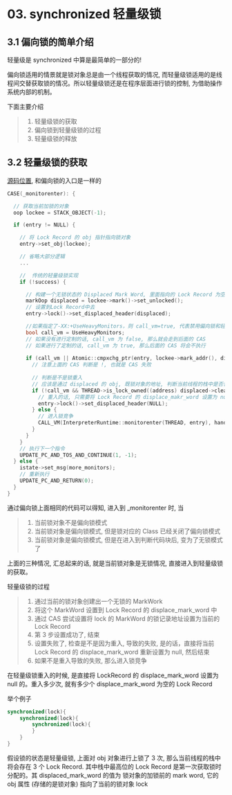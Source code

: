# 03. synchronized 轻量级锁


## 3.1 偏向锁的简单介绍
轻量级是 synchronized 中算是最简单的一部分的!

偏向锁适用的情景就是锁对象总是由一个线程获取的情况, 而轻量级锁适用的是线程间交替获取锁的情况。所以轻量级锁还是在程序层面进行锁的控制, 为借助操作系统内部的机制。

下面主要介绍
>1. 轻量级锁的获取
>2. 偏向锁到轻量级锁的过程
>3. 轻量级锁的释放

## 3.2 轻量级锁的获取

[源码位置](http://hg.openjdk.java.net/jdk8u/jdk8u/hotspot/file/9ce27f0a4683/src/share/vm/interpreter/bytecodeInterpreter.cpp#l1816), 和偏向锁的入口是一样的

```C++
CASE(_monitorenter): {

  // 获取当前加锁的对象
  oop lockee = STACK_OBJECT(-1);

  if (entry != NULL) {

    // 将 Lock Record 的 obj 指针指向锁对象
    entry->set_obj(lockee);

    // 省略大部分逻辑
    ...

    //  传统的轻量级锁实现
    if (!success) {

      // 构建一个无锁状态的 Displaced Mark Word, 里面指向的 Lock Record 为空
      markOop displaced = lockee->mark()->set_unlocked();
      // 设置到Lock Record中去
      entry->lock()->set_displaced_header(displaced);

      //如果指定了-XX:+UseHeavyMonitors，则 call_vm=true, 代表禁用偏向锁和轻量级锁
      bool call_vm = UseHeavyMonitors;
      // 如果没有进行定制的话, call_vm 为 false, 那么就会走到后面的 CAS
      // 如果进行了定制的话, call_vm 为 true, 那么后面的 CAS 将会不执行
      
      if (call_vm || Atomic::cmpxchg_ptr(entry, lockee->mark_addr(), displaced) != displaced) {
        // 注意上面的 CAS 判断是 !, 也就是 CAS 失败
        
        // 判断是不是锁重入
        // 应该是通过 displaced 的 obj, 既锁对象的地址, 判断当前线程的栈中是否包含这个地址
        if (!call_vm && THREAD->is_lock_owned((address) displaced->clear_lock_bits())) {
          // 重入的话, 只需要将 Lock Record 的 displace_makr_word 设置为 null  
          entry->lock()->set_displaced_header(NULL);
        } else {
          // 进入锁竞争  
          CALL_VM(InterpreterRuntime::monitorenter(THREAD, entry), handle_exception);
        }
      }
    }
    // 执行下一个指令
    UPDATE_PC_AND_TOS_AND_CONTINUE(1, -1);
  } else {
    istate->set_msg(more_monitors);
    // 重新执行
    UPDATE_PC_AND_RETURN(0); 
  } 
}
```

通过偏向锁上面相同的代码可以得知, 进入到 _monitorenter 时, 当
>1. 当前锁对象不是偏向锁模式
>2. 当前锁对象是偏向锁模式, 但是锁对应的 Class 已经关闭了偏向锁模式
>3. 当前锁对象是偏向锁模式, 但是在进入到判断代码块后, 变为了无锁模式了  

上面的三种情况, 汇总起来的话, 就是当前锁对象是无锁情况, 直接进入到轻量级锁的获取。

轻量级锁的过程
>1. 通过当前的锁对象创建出一个无锁的 MarkWork
>2. 将这个 MarkWord 设置到 Lock Record 的 displace_mark_word 中
>3. 通过 CAS 尝试设置将 lock 的 MarkWord 的锁记录地址设置为当前的 Lock Record
>4. 第 3 步设置成功了, 结束
>5. 设置失败了, 检查是不是因为重入, 导致的失败, 是的话，直接将当前 Lock Record 的 displace_mark_word 重新设置为 null, 然后结束
>6. 如果不是重入导致的失败, 那么进入锁竞争

在轻量级锁重入的时候, 是直接将 LockRecord 的 displace_mark_word 设置为 null 的。重入多少次, 就有多少个 displace_mark_word 为空的 Lock Record

举个例子

```java
synchronized(lock){
    synchronized(lock){
    	synchronized(lock){
    	}
    }
}
```

假设锁的状态是轻量级锁, 上面对 obj 对象进行上锁了 3 次, 那么当前线程的栈中将会存在 3 个 Lock Record. 其中栈中最高位的 Lock Record 是第一次获取锁时分配的。其 displaced_mark_word 的值为 锁对象的加锁前的 mark word, 它的 obj 属性 (存储的是锁对象) 指向了当前的锁对象 lock

